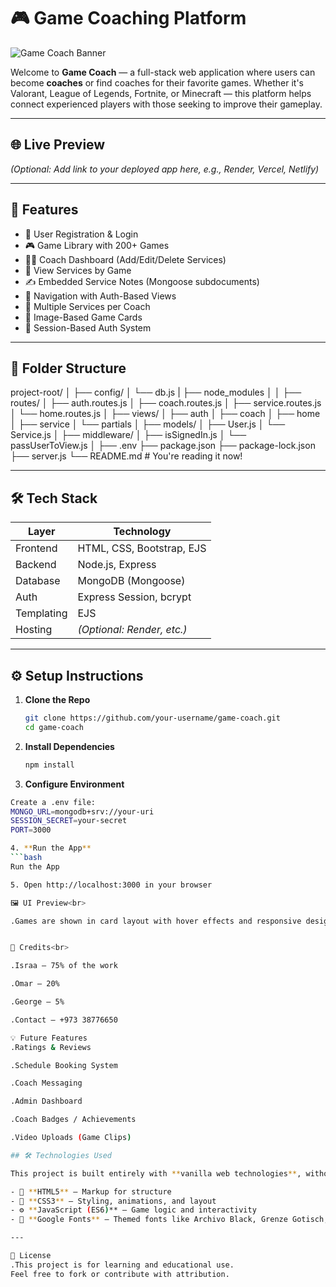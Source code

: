 # 🎮 Game Coaching Platform

![Game Coach Banner](https://media.istockphoto.com/id/1310146070/photo/during-a-computer-games-tournament-a-young-guy-is-nervous-the-coach-tells-him-the-tactics-of.jpg?s=612x612&w=0&k=20&c=rHlsZflHD7Uhi8U0hFToPw5w8C0Cz3_UyS4y9f_2mP0=)

Welcome to **Game Coach** — a full-stack web application where users can become **coaches** or find coaches for their favorite games. Whether it's Valorant, League of Legends, Fortnite, or Minecraft — this platform helps connect experienced players with those seeking to improve their gameplay.

---

## 🌐 Live Preview

*(Optional: Add link to your deployed app here, e.g., Render, Vercel, Netlify)*

---

## 🧩 Features

- 👥 User Registration & Login
- 🎮 Game Library with 200+ Games
- 🧑‍🏫 Coach Dashboard (Add/Edit/Delete Services)
- 📄 View Services by Game
- ✍️ Embedded Service Notes (Mongoose subdocuments)
- 🧭 Navigation with Auth-Based Views
- 💼 Multiple Services per Coach
- 📸 Image-Based Game Cards
- 🔐 Session-Based Auth System

---

## 📁 Folder Structure

project-root/
│
├── config/
│ └── db.js
|
├── node_modules
│ 
│
├── routes/
│ ├── auth.routes.js
│ ├── coach.routes.js
│ ├── service.routes.js
│ └── home.routes.js
│
├── views/
│ ├── auth
│ ├── coach 
│ ├── home 
│ ├── service
│ └── partials 
│
├── models/
│ ├── User.js
│ └── Service.js
│
├── middleware/
│ ├── isSignedIn.js
│ └── passUserToView.js
│
├── .env
├── package.json
├── package-lock.json
├── server.js
└── README.md # You're reading it now!


---

## 🛠️ Tech Stack

| Layer         | Technology                |
|---------------|---------------------------|
| Frontend      | HTML, CSS, Bootstrap, EJS |
| Backend       | Node.js, Express          |
| Database      | MongoDB (Mongoose)        |
| Auth          | Express Session, bcrypt   |
| Templating    | EJS                       |
| Hosting       | *(Optional: Render, etc.)*|

---

## ⚙️ Setup Instructions

1. **Clone the Repo**
   ```bash
   git clone https://github.com/your-username/game-coach.git
   cd game-coach

2. **Install Dependencies**<br>
     ```bash
    npm install

3. **Configure Environment**<br>
 ```bash
 Create a .env file:
MONGO_URL=mongodb+srv://your-uri
SESSION_SECRET=your-secret
PORT=3000

4. **Run the App**
 ```bash
Run the App

5. Open http://localhost:3000 in your browser

🖼 UI Preview<br>

.Games are shown in card layout with hover effects and responsive design.


👥 Credits<br>

.Israa – 75% of the work

.Omar – 20%

.George – 5%

.Contact – +973 38776650

💡 Future Features
.Ratings & Reviews 

.Schedule Booking System 

.Coach Messaging 

.Admin Dashboard 

.Coach Badges / Achievements 

.Video Uploads (Game Clips) 

## 🛠️ Technologies Used

This project is built entirely with **vanilla web technologies**, without any frameworks or libraries.

- 🧱 **HTML5** – Markup for structure
- 🎨 **CSS3** – Styling, animations, and layout
- ⚙️ **JavaScript (ES6)** – Game logic and interactivity
- 🔡 **Google Fonts** – Themed fonts like Archivo Black, Grenze Gotisch, Fira Sans

---

📄 License
.This project is for learning and educational use.
Feel free to fork or contribute with attribution.

